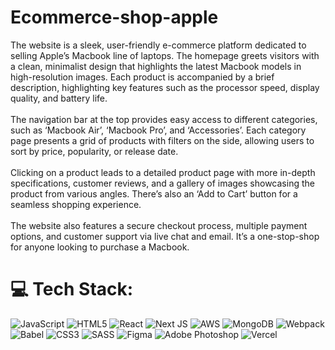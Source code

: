 # Ecommerce-shop-apple
The website is a sleek, user-friendly e-commerce platform dedicated to selling Apple’s Macbook line of laptops. The homepage greets visitors with a clean, minimalist design that highlights the latest Macbook models in high-resolution images. Each product is accompanied by a brief description, highlighting key features such as the processor speed, display quality, and battery life.<br><br>The navigation bar at the top provides easy access to different categories, such as ‘Macbook Air’, ‘Macbook Pro’, and ‘Accessories’. Each category page presents a grid of products with filters on the side, allowing users to sort by price, popularity, or release date.<br><br>Clicking on a product leads to a detailed product page with more in-depth specifications, customer reviews, and a gallery of images showcasing the product from various angles. There’s also an ‘Add to Cart’ button for a seamless shopping experience.<br><br>The website also features a secure checkout process, multiple payment options, and customer support via live chat and email. It’s a one-stop-shop for anyone looking to purchase a Macbook.


# 💻 Tech Stack:
![JavaScript](https://img.shields.io/badge/javascript-%23323330.svg?style=for-the-badge&logo=javascript&logoColor=%23F7DF1E) ![HTML5](https://img.shields.io/badge/html5-%23E34F26.svg?style=for-the-badge&logo=html5&logoColor=white) ![React](https://img.shields.io/badge/react-%2320232a.svg?style=for-the-badge&logo=react&logoColor=%2361DAFB) ![Next JS](https://img.shields.io/badge/Next-black?style=for-the-badge&logo=next.js&logoColor=white) ![AWS](https://img.shields.io/badge/AWS-%23FF9900.svg?style=for-the-badge&logo=amazon-aws&logoColor=white) ![MongoDB](https://img.shields.io/badge/MongoDB-%234ea94b.svg?style=for-the-badge&logo=mongodb&logoColor=white) ![Webpack](https://img.shields.io/badge/webpack-%238DD6F9.svg?style=for-the-badge&logo=webpack&logoColor=black) ![Babel](https://img.shields.io/badge/Babel-F9DC3e?style=for-the-badge&logo=babel&logoColor=black) ![CSS3](https://img.shields.io/badge/css3-%231572B6.svg?style=for-the-badge&logo=css3&logoColor=white) ![SASS](https://img.shields.io/badge/SASS-hotpink.svg?style=for-the-badge&logo=SASS&logoColor=white) ![Figma](https://img.shields.io/badge/figma-%23F24E1E.svg?style=for-the-badge&logo=figma&logoColor=white) ![Adobe Photoshop](https://img.shields.io/badge/adobe%20photoshop-%2331A8FF.svg?style=for-the-badge&logo=adobe%20photoshop&logoColor=white) ![Vercel](https://img.shields.io/badge/vercel-%23000000.svg?style=for-the-badge&logo=vercel&logoColor=white)


<!-- Proudly created with GPRM ( https://gprm.itsvg.in ) -->
